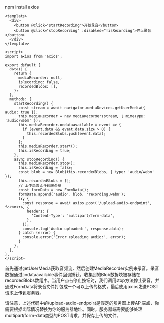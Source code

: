 npm install axios

```
<template>
  <div>
    <button @click="startRecording">开始录音</button>
    <button @click="stopRecording" :disabled="!isRecording">停止录音</button>
  </div>
</template>
 
<script>
import axios from 'axios';
 
export default {
  data() {
    return {
      mediaRecorder: null,
      isRecording: false,
      recordedBlobs: [],
    };
  },
  methods: {
    startRecording() {
      const stream = await navigator.mediaDevices.getUserMedia({ audio: true });
      this.mediaRecorder = new MediaRecorder(stream, { mimeType: 'audio/webm' });
      this.mediaRecorder.ondataavailable = event => {
        if (event.data && event.data.size > 0) {
          this.recordedBlobs.push(event.data);
        }
      };
      this.mediaRecorder.start();
      this.isRecording = true;
    },
    async stopRecording() {
      this.mediaRecorder.stop();
      this.isRecording = false;
      const blob = new Blob(this.recordedBlobs, { type: 'audio/webm' });
      this.recordedBlobs = [];
      // 上传录音文件到服务器
      const formData = new FormData();
      formData.append('audio', blob, 'recording.webm');
      try {
        const response = await axios.post('/upload-audio-endpoint', formData, {
          headers: {
            'Content-Type': 'multipart/form-data',
          },
        });
        console.log('Audio uploaded:', response.data);
      } catch (error) {
        console.error('Error uploading audio:', error);
      }
    },
  },
};
</script>
```

首先通过getUserMedia获取音频流，然后创建MediaRecorder实例来录音。录音数据通过ondataavailable事件回调捕获，收集到的Blob数据块被存储在recordedBlobs数组中。当用户点击停止按钮时，我们调用stop方法停止录音，并通过FormData将录音文件打包成一个可以上传的格式，最后使用axios发送POST请求上传到服务器。

请注意，上述代码中的/upload-audio-endpoint是假定的服务器上传API端点，你需要根据实际情况替换为你的服务器地址。同时，服务器端需要能够处理multipart/form-data类型的POST请求，并保存上传的文件。

